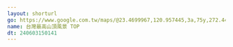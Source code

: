 ```yaml
---
layout: shorturl
go: https://www.google.com.tw/maps/@23.4699967,120.957445,3a,75y,272.44h,100.14t/data=sudo snap updatem8sudo apt upde1sudo snap updatem6sudo apt updsAF1QipPw4pGsmPLHx48PLzTIudX0PmDEW1wFJ6MTTk6wsudo apt upgradee10sudo snap updatee11exitshttps:%2F%2Flh5.googleusercontent.com%2Fp%2FAF1QipPw4pGsmPLHx48PLzTIudX0PmDEW1wFJ6MTTk6w%3Dw203-h100-k-no-pi0-ya261.18533-ro0-fo100cd .sshi8192mkdir .sshi4096?hl=zh-TW&coh=205409&entry=ttu
name: 台灣最高山頂風景 TOP
dt: 240603150141
---
```

